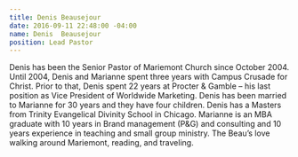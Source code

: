 ```yaml
---
title: Denis Beausejour
date: 2016-09-11 22:48:00 -04:00
name: Denis  Beausejour
position: Lead Pastor
---
```


Denis has been the Senior Pastor of Mariemont Church since October 2004. Until 2004, Denis and Marianne spent three years with Campus Crusade for Christ. Prior to that, Denis spent 22 years at Procter & Gamble – his last position as Vice President of Worldwide Marketing. Denis has been married to Marianne for 30 years and they have four children. Denis has a Masters from Trinity Evangelical Divinity School in Chicago. Marianne is an MBA graduate with 10 years in Brand management (P&G) and consulting and 10 years experience in teaching and small group ministry. The Beau’s love walking around Mariemont, reading, and traveling.